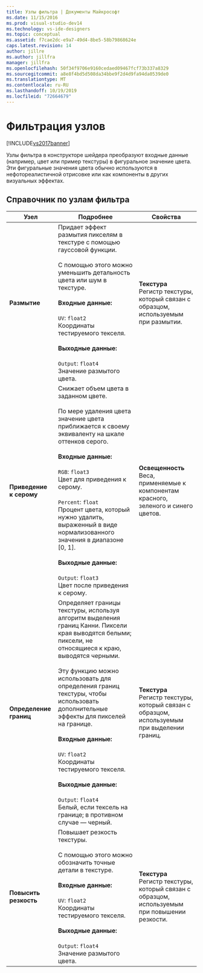 ```yaml
---
title: Узлы фильтра | Документы Майкрософт
ms.date: 11/15/2016
ms.prod: visual-studio-dev14
ms.technology: vs-ide-designers
ms.topic: conceptual
ms.assetid: f7cae2dc-e9a7-49d4-8be5-58b79868624e
caps.latest.revision: 14
author: jillre
ms.author: jillfra
manager: jillfra
ms.openlocfilehash: 50f34f9706e9160cedaed09467fcf73b337a8329
ms.sourcegitcommit: a8e8f4bd5d508da34bbe9f2d4d9fa94da0539de0
ms.translationtype: MT
ms.contentlocale: ru-RU
ms.lasthandoff: 10/19/2019
ms.locfileid: "72664679"
---
```

# <a name="filter-nodes"></a>Фильтрация узлов
[!INCLUDE[vs2017banner](../includes/vs2017banner.md)]

Узлы фильтра в конструкторе шейдера преобразуют входные данные (например, цвет или пример текстуры) в фигуральное значение цвета. Эти фигуральные значения цвета обычно используются в нефотореалистичной отрисовке или как компоненты в других визуальных эффектах.

## <a name="filter-node-reference"></a>Справочник по узлам фильтра

|Узел|Подробнее|Свойства|
|----------|-------------|----------------|
|**Размытие**|Придает эффект размытия пикселям в текстуре с помощью гауссовой функции.<br /><br /> С помощью этого можно уменьшить детальность цвета или шум в текстуре.<br /><br /> **Входные данные:**<br /><br /> `UV`: `float2`<br /> Координаты тестируемого текселя.<br /><br /> **Выходные данные:**<br /><br /> `Output`: `float4`<br /> Значение размытого цвета.|**Текстура**<br /> Регистр текстуры, который связан с образцом, используемым при размытии.|
|**Приведение к серому**|Снижает объем цвета в заданном цвете.<br /><br /> По мере удаления цвета значение цвета приближается к своему эквиваленту на шкале оттенков серого.<br /><br /> **Входные данные:**<br /><br /> `RGB`: `float3`<br /> Цвет для приведения к серому.<br /><br /> `Percent`: `float`<br /> Процент цвета, который нужно удалить, выраженный в виде нормализованного значения в диапазоне [0, 1].<br /><br /> **Выходные данные:**<br /><br /> `Output`: `float3`<br /> Цвет после приведения к серому.|**Освещенность**<br /> Веса, применяемые к компонентам красного, зеленого и синего цветов.|
|**Определение границ**|Определяет границы текстуры, используя алгоритм выделения границ Канни. Пиксели края выводятся белыми; пиксели, не относящиеся к краю, выводятся черными.<br /><br /> Эту функцию можно использовать для определения границ текстуры, чтобы использовать дополнительные эффекты для пикселей на границе.<br /><br /> **Входные данные:**<br /><br /> `UV`: `float2`<br /> Координаты тестируемого текселя.<br /><br /> **Выходные данные:**<br /><br /> `Output`: `float4`<br /> Белый, если тексель на границе; в противном случае — черный.|**Текстура**<br /> Регистр текстуры, который связан с образцом, используемым при выделении границ.|
|**Повысить резкость**|Повышает резкость текстуры.<br /><br /> С помощью этого можно обозначить точные детали в текстуре.<br /><br /> **Входные данные:**<br /><br /> `UV`: `float2`<br /> Координаты тестируемого текселя.<br /><br /> **Выходные данные:**<br /><br /> `Output`: `float4`<br /> Значение размытого цвета.|**Текстура**<br /> Регистр текстуры, который связан с образцом, используемым при повышении резкости.|
